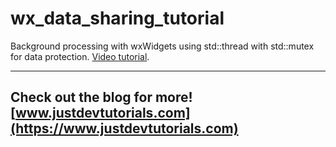 # wx_data_sharing_tutorial

Background processing with wxWidgets using std::thread with std::mutex for data protection. [Video tutorial](https://www.youtube.com/watch?v=_B1jhS6wSb4).

---
Check out the blog for more! [www.justdevtutorials.com](https://www.justdevtutorials.com)
---
